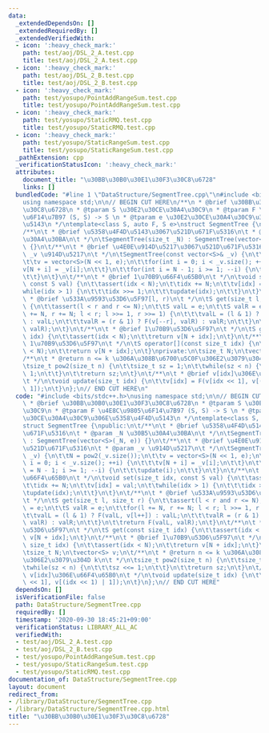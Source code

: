 ```yaml
---
data:
  _extendedDependsOn: []
  _extendedRequiredBy: []
  _extendedVerifiedWith:
  - icon: ':heavy_check_mark:'
    path: test/aoj/DSL_2_A.test.cpp
    title: test/aoj/DSL_2_A.test.cpp
  - icon: ':heavy_check_mark:'
    path: test/aoj/DSL_2_B.test.cpp
    title: test/aoj/DSL_2_B.test.cpp
  - icon: ':heavy_check_mark:'
    path: test/yosupo/PointAddRangeSum.test.cpp
    title: test/yosupo/PointAddRangeSum.test.cpp
  - icon: ':heavy_check_mark:'
    path: test/yosupo/StaticRMQ.test.cpp
    title: test/yosupo/StaticRMQ.test.cpp
  - icon: ':heavy_check_mark:'
    path: test/yosupo/StaticRangeSum.test.cpp
    title: test/yosupo/StaticRangeSum.test.cpp
  _pathExtension: cpp
  _verificationStatusIcon: ':heavy_check_mark:'
  attributes:
    document_title: "\u30BB\u30B0\u30E1\u30F3\u30C8\u6728"
    links: []
  bundledCode: "#line 1 \"DataStructure/SegmentTree.cpp\"\n#include <bits/stdc++.h>\n\
    using namespace std;\n\n// BEGIN CUT HERE\n/**\n * @brief \u30BB\u30B0\u30E1\u30F3\
    \u30C8\u6728\n * @tparam S \u30E2\u30CE\u30A4\u30C9\n * @tparam F \u4E8C\u9805\
    \u6F14\u7B97 (S, S) -> S \n * @tparam e \u30E2\u30CE\u30A4\u30C9\u306E\u5358\u4F4D\
    \u5143\n */\ntemplate<class S, auto F, S e>\nstruct SegmentTree {\npublic:\n\t\
    /**\n\t * @brief \u5358\u4F4D\u5143\u3067\u521D\u671F\u5316\n\t * @param _N \u30B5\
    \u30A4\u30BA\n\t */\n\tSegmentTree(size_t _N) : SegmentTree(vector<S>(_N, e))\
    \ {}\n\t/**\n\t * @brief \u4E0E\u914D\u5217\u3067\u521D\u671F\u5316\n\t * @param\
    \ _v \u914D\u5217\n\t */\n\tSegmentTree(const vector<S>& _v) {\n\t\tN = pow2(_v.size());\n\
    \t\tv = vector<S>(N << 1, e);\n\t\tfor(int i = 0; i < _v.size(); ++i) {\n\t\t\t\
    v[N + i] = _v[i];\n\t\t}\n\t\tfor(int i = N - 1; i >= 1; --i) {\n\t\t\tupdate(i);\n\
    \t\t}\n\t}\n\t/**\n\t * @brief 1\u70B9\u66F4\u65B0\n\t */\n\tvoid set(size_t idx,\
    \ const S val) {\n\t\tassert(idx < N);\n\t\tidx += N;\n\t\tv[idx] = val;\n\t\t\
    while(idx > 1) {\n\t\t\tidx >>= 1;\n\t\t\tupdate(idx);\n\t\t}\n\t}\n\t/**\n\t\
    \ * @brief \u533A\u9593\u53D6\u5F97[l, r)\n\t */\n\tS get(size_t l, size_t r)\
    \ {\n\t\tassert(l < r and r <= N);\n\t\tS valL = e;\n\t\tS valR = e;\n\t\tfor(l\
    \ += N, r += N; l < r; l >>= 1, r >>= 1) {\n\t\t\tvalL = (l & 1) ? F(valL, v[l++])\
    \ : valL;\n\t\t\tvalR = (r & 1) ? F(v[--r], valR) : valR;\n\t\t}\n\t\treturn F(valL,\
    \ valR);\n\t}\n\t/**\n\t * @brief 1\u70B9\u53D6\u5F97\n\t */\n\tS get(const size_t\
    \ idx) {\n\t\tassert(idx < N);\n\t\treturn v[N + idx];\n\t}\n\t/**\n\t * @brief\
    \ 1\u70B9\u53D6\u5F97\n\t */\n\tS operator[](const size_t idx) {\n\t\tassert(idx\
    \ < N);\n\t\treturn v[N + idx];\n\t}\nprivate:\n\tsize_t N;\n\tvector<S> v;\n\t\
    /**\n\t * @return n <= k \u306A\u308B\u6700\u5C0F\u306E2\u3079\u304D k\n\t */\n\
    \tsize_t pow2(size_t n) {\n\t\tsize_t sz = 1;\n\t\twhile(sz < n) {\n\t\t\tsz <<=\
    \ 1;\n\t\t}\n\t\treturn sz;\n\t}\n\t/**\n\t * @brief v[idx]\u306E\u66F4\u65B0\n\
    \t */\n\tvoid update(size_t idx) {\n\t\tv[idx] = F(v[idx << 1], v[(idx << 1) |\
    \ 1]);\n\t}\n};\n// END CUT HERE\n"
  code: "#include <bits/stdc++.h>\nusing namespace std;\n\n// BEGIN CUT HERE\n/**\n\
    \ * @brief \u30BB\u30B0\u30E1\u30F3\u30C8\u6728\n * @tparam S \u30E2\u30CE\u30A4\
    \u30C9\n * @tparam F \u4E8C\u9805\u6F14\u7B97 (S, S) -> S \n * @tparam e \u30E2\
    \u30CE\u30A4\u30C9\u306E\u5358\u4F4D\u5143\n */\ntemplate<class S, auto F, S e>\n\
    struct SegmentTree {\npublic:\n\t/**\n\t * @brief \u5358\u4F4D\u5143\u3067\u521D\
    \u671F\u5316\n\t * @param _N \u30B5\u30A4\u30BA\n\t */\n\tSegmentTree(size_t _N)\
    \ : SegmentTree(vector<S>(_N, e)) {}\n\t/**\n\t * @brief \u4E0E\u914D\u5217\u3067\
    \u521D\u671F\u5316\n\t * @param _v \u914D\u5217\n\t */\n\tSegmentTree(const vector<S>&\
    \ _v) {\n\t\tN = pow2(_v.size());\n\t\tv = vector<S>(N << 1, e);\n\t\tfor(int\
    \ i = 0; i < _v.size(); ++i) {\n\t\t\tv[N + i] = _v[i];\n\t\t}\n\t\tfor(int i\
    \ = N - 1; i >= 1; --i) {\n\t\t\tupdate(i);\n\t\t}\n\t}\n\t/**\n\t * @brief 1\u70B9\
    \u66F4\u65B0\n\t */\n\tvoid set(size_t idx, const S val) {\n\t\tassert(idx < N);\n\
    \t\tidx += N;\n\t\tv[idx] = val;\n\t\twhile(idx > 1) {\n\t\t\tidx >>= 1;\n\t\t\
    \tupdate(idx);\n\t\t}\n\t}\n\t/**\n\t * @brief \u533A\u9593\u53D6\u5F97[l, r)\n\
    \t */\n\tS get(size_t l, size_t r) {\n\t\tassert(l < r and r <= N);\n\t\tS valL\
    \ = e;\n\t\tS valR = e;\n\t\tfor(l += N, r += N; l < r; l >>= 1, r >>= 1) {\n\t\
    \t\tvalL = (l & 1) ? F(valL, v[l++]) : valL;\n\t\t\tvalR = (r & 1) ? F(v[--r],\
    \ valR) : valR;\n\t\t}\n\t\treturn F(valL, valR);\n\t}\n\t/**\n\t * @brief 1\u70B9\
    \u53D6\u5F97\n\t */\n\tS get(const size_t idx) {\n\t\tassert(idx < N);\n\t\treturn\
    \ v[N + idx];\n\t}\n\t/**\n\t * @brief 1\u70B9\u53D6\u5F97\n\t */\n\tS operator[](const\
    \ size_t idx) {\n\t\tassert(idx < N);\n\t\treturn v[N + idx];\n\t}\nprivate:\n\
    \tsize_t N;\n\tvector<S> v;\n\t/**\n\t * @return n <= k \u306A\u308B\u6700\u5C0F\
    \u306E2\u3079\u304D k\n\t */\n\tsize_t pow2(size_t n) {\n\t\tsize_t sz = 1;\n\t\
    \twhile(sz < n) {\n\t\t\tsz <<= 1;\n\t\t}\n\t\treturn sz;\n\t}\n\t/**\n\t * @brief\
    \ v[idx]\u306E\u66F4\u65B0\n\t */\n\tvoid update(size_t idx) {\n\t\tv[idx] = F(v[idx\
    \ << 1], v[(idx << 1) | 1]);\n\t}\n};\n// END CUT HERE"
  dependsOn: []
  isVerificationFile: false
  path: DataStructure/SegmentTree.cpp
  requiredBy: []
  timestamp: '2020-09-30 18:45:21+09:00'
  verificationStatus: LIBRARY_ALL_AC
  verifiedWith:
  - test/aoj/DSL_2_A.test.cpp
  - test/aoj/DSL_2_B.test.cpp
  - test/yosupo/PointAddRangeSum.test.cpp
  - test/yosupo/StaticRangeSum.test.cpp
  - test/yosupo/StaticRMQ.test.cpp
documentation_of: DataStructure/SegmentTree.cpp
layout: document
redirect_from:
- /library/DataStructure/SegmentTree.cpp
- /library/DataStructure/SegmentTree.cpp.html
title: "\u30BB\u30B0\u30E1\u30F3\u30C8\u6728"
---
```

